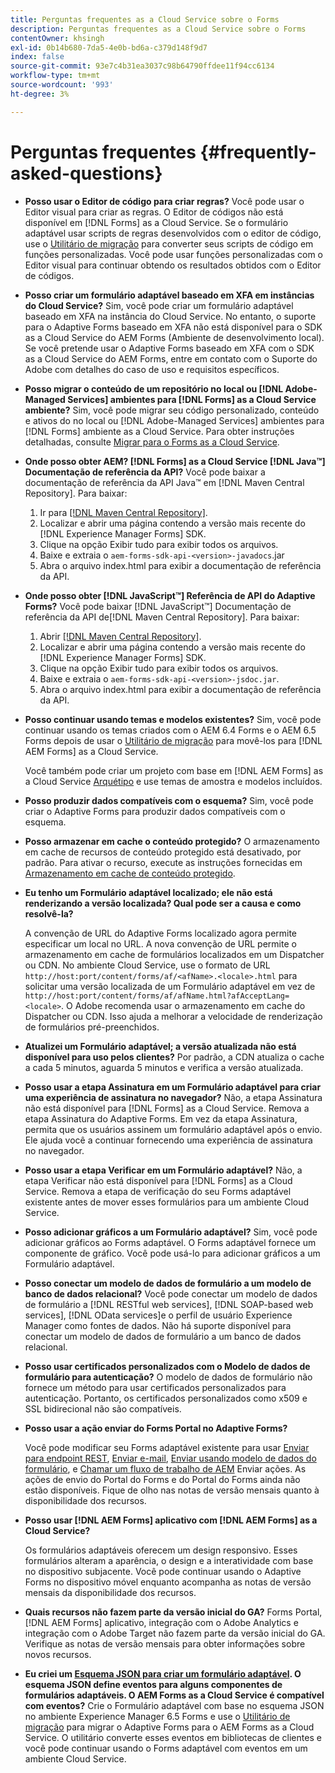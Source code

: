 ```yaml
---
title: Perguntas frequentes as a Cloud Service sobre o Forms
description: Perguntas frequentes as a Cloud Service sobre o Forms
contentOwner: khsingh
exl-id: 0b14b680-7da5-4e0b-bd6a-c379d148f9d7
index: false
source-git-commit: 93e7c4b31ea3037c98b64790ffdee11f94cc6134
workflow-type: tm+mt
source-wordcount: '993'
ht-degree: 3%

---
```


# Perguntas frequentes {#frequently-asked-questions}

* **Posso usar o Editor de código para criar regras?**
Você pode usar o Editor visual para criar as regras. O Editor de códigos não está disponível em [!DNL Forms] as a Cloud Service. Se o formulário adaptável usar scripts de regras desenvolvidos com o editor de código, use o [Utilitário de migração](migrate-to-forms-as-a-cloud-service.md) para converter seus scripts de código em funções personalizadas. Você pode usar funções personalizadas com o Editor visual para continuar obtendo os resultados obtidos com o Editor de códigos.

* **Posso criar um formulário adaptável baseado em XFA em instâncias do Cloud Service?**
Sim, você pode criar um formulário adaptável baseado em XFA na instância do Cloud Service. No entanto, o suporte para o Adaptive Forms baseado em XFA não está disponível para o SDK as a Cloud Service do AEM Forms (Ambiente de desenvolvimento local). Se você pretende usar o Adaptive Forms baseado em XFA com o SDK as a Cloud Service do AEM Forms, entre em contato com o Suporte do Adobe com detalhes do caso de uso e requisitos específicos.

<!-- * **Can I use an XDP as a Document of Record (DoR) template? Is Forms Designer included in AEM Forms as a Cloud Service license?** 

  Yes, you can use an XDP as a Document of Record template on Cloud Service instances. However, support to use XDP as a Document of Record template is not available for AEM Forms as a Cloud Service SDK (Local development environment). -->

* **Posso migrar o conteúdo de um repositório no local ou [!DNL Adobe-Managed Services] ambientes para [!DNL Forms] as a Cloud Service ambiente?**
Sim, você pode migrar seu código personalizado, conteúdo e ativos do no local ou [!DNL Adobe-Managed Services] ambientes para [!DNL Forms] ambiente as a Cloud Service. Para obter instruções detalhadas, consulte [Migrar para o Forms as a Cloud Service](migrate-to-forms-as-a-cloud-service.md).

<!-- You can use package manager or Experience Manager UI to [export and import Forms and related assets](import-export-forms-templates.md), use the migration utility to make your existing assets compatible with [!DNL Forms] as a Cloud Service, use the [Best Practices Analyzer](https://experienceleague.adobe.com/docs/experience-manager-cloud-service/moving/cloud-migration/best-practices-analyzer/overview-best-practices-analyzer.html?lang=en#best-practices-analyzer) tool to find the features and APIs that require changes and updated before migration, and use the [Content Transfer Tools](https://docs.adobe.com/content/help/en/experience-manager-cloud-service/moving/home.html) to move your custom code without refactoring it. -->

* **Onde posso obter AEM? [!DNL Forms] as a Cloud Service [!DNL Java™] Documentação de referência da API?**
Você pode baixar a documentação de referência da API Java™ em [!DNL Maven Central Repository]. Para baixar:
   1. Ir para [[!DNL Maven Central Repository]](https://mvnrepository.com/artifact/com.adobe.aem/aem-forms-sdk-api).
   1. Localizar e abrir uma página contendo a versão mais recente do [!DNL Experience Manager Forms] SDK.
   1. Clique na opção Exibir tudo para exibir todos os arquivos.
   1. Baixe e extraia o `aem-forms-sdk-api-<version>-javadocs`.jar
   1. Abra o arquivo index.html para exibir a documentação de referência da API.

* **Onde posso obter [!DNL JavaScript™] Referência de API do Adaptive Forms?**
Você pode baixar [!DNL JavaScript™] Documentação de referência da API de[!DNL  Maven Central Repository]. Para baixar:
   1. Abrir [[!DNL Maven Central Repository]](https://mvnrepository.com/artifact/com.adobe.aem/aem-forms-sdk-api).
   1. Localizar e abrir uma página contendo a versão mais recente do [!DNL Experience Manager Forms] SDK.
   1. Clique na opção Exibir tudo para exibir todos os arquivos.
   1. Baixe e extraia o `aem-forms-sdk-api-<version>-jsdoc.jar`.
   1. Abra o arquivo index.html para exibir a documentação de referência da API.

* **Posso continuar usando temas e modelos existentes?**
Sim, você pode continuar usando os temas criados com o AEM 6.4 Forms e o AEM 6.5 Forms depois de usar o [Utilitário de migração](migrate-to-forms-as-a-cloud-service.md) para movê-los para [!DNL AEM Forms] as a Cloud Service.

   Você também pode criar um projeto com base em [!DNL AEM Forms] as a Cloud Service [Arquétipo](setup-local-development-environment.md#forms-cloud-service-local-development-environment) e use temas de amostra e modelos incluídos.

* **Posso produzir dados compatíveis com o esquema?**
Sim, você pode criar o Adaptive Forms para produzir dados compatíveis com o esquema.

<!-- * **Can I pass custom parameters to the prefill service?**
Custom parameters are planned for an upcoming release. -->

* **Posso armazenar em cache o conteúdo protegido?**
O armazenamento em cache de recursos de conteúdo protegido está desativado, por padrão. Para ativar o recurso, execute as instruções fornecidas em [Armazenamento em cache de conteúdo protegido](https://experienceleague.adobe.com/docs/experience-manager-dispatcher/using/configuring/permissions-cache.html?lang=pt-BR).

* **Eu tenho um Formulário adaptável localizado; ele não está renderizando a versão localizada? Qual pode ser a causa e como resolvê-la?**

   A convenção de URL do Adaptive Forms localizado agora permite especificar um local no URL. A nova convenção de URL permite o armazenamento em cache de formulários localizados em um Dispatcher ou CDN. No ambiente Cloud Service, use o formato de URL `http://host:port/content/forms/af/<afName>.<locale>.html` para solicitar uma versão localizada de um Formulário adaptável em vez de `http://host:port/content/forms/af/afName.html?afAcceptLang=<locale>`. O Adobe recomenda usar o armazenamento em cache do Dispatcher ou CDN. Isso ajuda a melhorar a velocidade de renderização de formulários pré-preenchidos.

* **Atualizei um Formulário adaptável; a versão atualizada não está disponível para uso pelos clientes?**
Por padrão, a CDN atualiza o cache a cada 5 minutos, aguarda 5 minutos e verifica a versão atualizada.

* **Posso usar a etapa Assinatura em um Formulário adaptável para criar uma experiência de assinatura no navegador?**
Não, a etapa Assinatura não está disponível para [!DNL Forms] as a Cloud Service. Remova a etapa Assinatura do Adaptive Forms. Em vez da etapa Assinatura, permita que os usuários assinem um formulário adaptável após o envio. Ele ajuda você a continuar fornecendo uma experiência de assinatura no navegador.

* **Posso usar a etapa Verificar em um Formulário adaptável?**
Não, a etapa Verificar não está disponível para [!DNL Forms] as a Cloud Service. Remova a etapa de verificação do seu Forms adaptável existente antes de mover esses formulários para um ambiente Cloud Service.

* **Posso adicionar gráficos a um Formulário adaptável?**
Sim, você pode adicionar gráficos ao Forms adaptável. O Forms adaptável fornece um componente de gráfico. Você pode usá-lo para adicionar gráficos a um Formulário adaptável.

* **Posso conectar um modelo de dados de formulário a um modelo de banco de dados relacional?**
Você pode conectar um modelo de dados de formulário a [!DNL RESTful web services], [!DNL SOAP-based web services], [!DNL OData services]e o perfil de usuário Experience Manager como fontes de dados. Não há suporte disponível para conectar um modelo de dados de formulário a um banco de dados relacional.

* **Posso usar certificados personalizados com o Modelo de dados de formulário para autenticação?**
O modelo de dados de formulário não fornece um método para usar certificados personalizados para autenticação. Portanto, os certificados personalizados como x509 e SSL bidirecional não são compatíveis.

* **Posso usar a ação enviar do Forms Portal no Adaptive Forms?**

   Você pode modificar seu Forms adaptável existente para usar [Enviar para endpoint REST](configuring-submit-actions.md#submit-to-rest-endpoint), [Enviar e-mail](configuring-submit-actions.md#send-email), [Enviar usando modelo de dados do formulário](configuring-submit-actions.md#submit-using-form-data-model), e [Chamar um fluxo de trabalho de AEM](configuring-submit-actions.md#invoke-an-aem-workflow) Enviar ações. As ações de envio do Portal do Forms e do Portal do Forms ainda não estão disponíveis. Fique de olho nas notas de versão mensais quanto à disponibilidade dos recursos.

* **Posso usar [!DNL AEM Forms] aplicativo com [!DNL AEM Forms] as a Cloud Service?**

   Os formulários adaptáveis oferecem um design responsivo. Esses formulários alteram a aparência, o design e a interatividade com base no dispositivo subjacente. Você pode continuar usando o Adaptive Forms no dispositivo móvel enquanto acompanha as notas de versão mensais da disponibilidade dos recursos.

* **Quais recursos não fazem parte da versão inicial do GA?**
Forms Portal, [!DNL AEM Forms] aplicativo, integração com o Adobe Analytics e integração com o Adobe Target não fazem parte da versão inicial do GA. Verifique as notas de versão mensais para obter informações sobre novos recursos.

* **Eu criei um [Esquema JSON para criar um formulário adaptável](adaptive-form-json-schema-form-model.md). O esquema JSON define eventos para alguns componentes de formulários adaptáveis. O AEM Forms as a Cloud Service é compatível com eventos?**
Crie o Formulário adaptável com base no esquema JSON no ambiente Experience Manager 6.5 Forms e use o [Utilitário de migração](migrate-to-forms-as-a-cloud-service.md) para migrar o Adaptive Forms para o AEM Forms as a Cloud Service. O utilitário converte esses eventos em bibliotecas de clientes e você pode continuar usando o Forms adaptável com eventos em um ambiente Cloud Service.

<!-- 

* **Is there any AEM Forms as a Cloud Service connector for Microsoft Power Automate?**

  Yes, Adobe provides an Adobe Experience Manager connector to access [Adobe Experience Manager Forms - Communication capabilities](https://experienceleague.adobe.com/docs/experience-manager-cloud-service/content/forms/using-communications/aem-forms-cloud-service-communications-introduction.html) through Microsoft Power Automate. You can create a PDF document that is based on a form design and XML form data or create PostScript (PS), Printer Command Language (PCL), Zebra Printing Language (ZPL) and other Printer Definition Language documents. 

  You can get started with Adobe Experience Manager easily with just a few steps:

  1. Generate the Service credentials: Use Adobe Experience Manager Developer Console to [generate](https://experienceleague.adobe.com/docs/experience-manager-learn/getting-started-with-aem-headless/authentication/service-credentials.html?#generate-service-credentials) the service credentials.  
  
  1. Setup your connection: Add your service credentials to the Adobe Experience Manager Connector. You can get crdential from service credential JSON and copy these credential details to your one-time connection setup:

    * AEM Server
    * Organization ID 
    * Client ID
    * Client Secret
    * Technical Account ID
    * Meta Scopes
    * Private Key - base64 encoded keys are accepted
    * Adobe IMS Host URL

    <br> 
    
    ![Use your Service Credential JSON for credential details](assets/forms-aem-pa-connector-connection.png)

    A sample Service Credential JSON file fields mapped to Adobe Experience Manager connector for Microsoft Power Automate.

    -->


